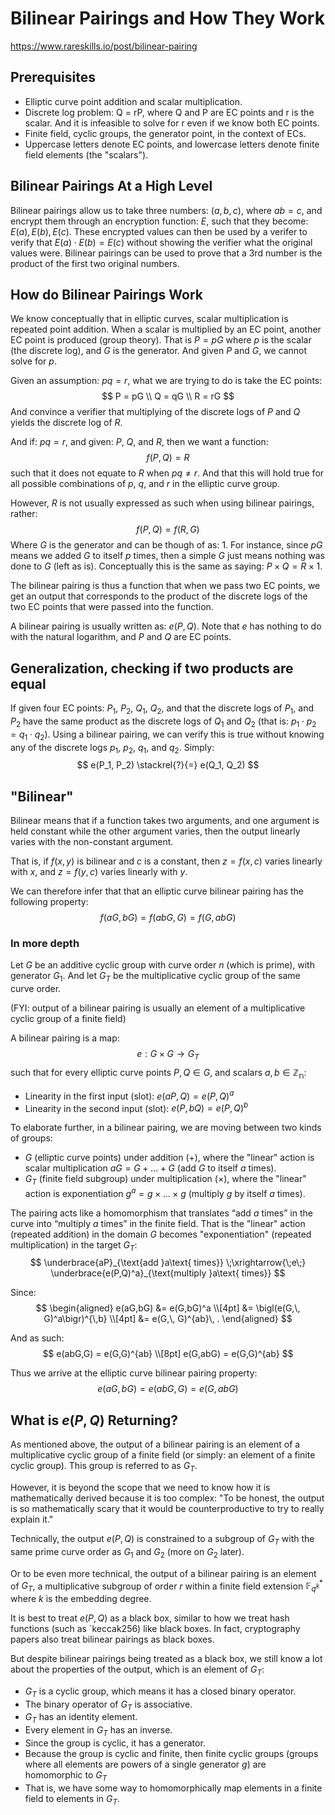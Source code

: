 # Bilinear Pairings and How They Work
https://www.rareskills.io/post/bilinear-pairing

## Prerequisites
- Elliptic curve point addition and scalar multiplication.
- Discrete log problem: Q = rP, where Q and P are EC points and r is the scalar. And it is infeasible to solve for r even if we know both EC points.
- Finite field, cyclic groups, the generator point, in the context of ECs.
- Uppercase letters denote EC points, and lowercase letters denote finite field elements (the "scalars").

## Bilinear Pairings At a High Level
Bilinear pairings allow us to take three numbers: $(a, b, c)$, where $ab = c$, and encrypt them through an encryption function: $E$, such that they become: $E(a), E(b), E(c)$. These encrypted values can then be used by a verifer to verify that $E(a) \cdot E(b) = E(c)$ without showing the verifier what the original values were. Bilinear pairings can be used to prove that a 3rd number is the product of the first two original numbers.

## How do Bilinear Pairings Work
We know conceptually that in elliptic curves, scalar multiplication is repeated point addition. When a scalar is multiplied by an EC point, another EC point is produced (group theory). That is $P = pG$ where $p$ is the scalar (the discrete log), and $G$ is the generator. And given $P$ and $G$, we cannot solve for $p$.

Given an assumption: $pq = r$, what we are trying to do is take the EC points:
$$
P = pG \\
Q = qG \\
R = rG
$$
And convince a verifier that multiplying of the discrete logs of $P$ and $Q$ yields the discrete log of $R$.

And if: $pq = r$, and given: $P$, $Q$, and $R$, then we want a function:
$$
f(P, Q) = R
$$
such that it does not equate to $R$ when $pq \neq r$. And that this will hold true for all possible combinations of $p$, $q$, and $r$ in the elliptic curve group.

However, $R$ is not usually expressed as such when using bilinear pairings, rather:
$$
f(P,Q) = f(R,G)
$$
Where $G$ is the generator and can be though of as: $1$. For instance, since $pG$ means we added $G$ to itself $p$ times, then a simple $G$ just means nothing was done to $G$ (left as is). Conceptually this is the same as saying: $P \times Q = R \times 1$.

The bilinear pairing is thus a function that when we pass two EC points, we get an output that corresponds to the product of the discrete logs of the two EC points that were passed into the function.

A bilinear pairing is usually written as: $e(P, Q)$. Note that $e$ has nothing to do with the natural logarithm, and $P$ and $Q$ are EC points.

## Generalization, checking if two products are equal
If given four EC points: $P_1$, $P_2$, $Q_1$, $Q_2$, and that the discrete logs of $P_1$, and $P_2$ have the same product as the discrete logs of $Q_1$ and $Q_2$ (that is: $p_1 \cdot p_2 = q_1 \cdot q_2$). Using a bilinear pairing, we can verify this is true without knowing any of the discrete logs $p_1$, $p_2$, $q_1$, and $q_2$. Simply:
$$
e(P_1, P_2) \stackrel{?}{=} e(Q_1, Q_2)
$$

## "Bilinear"
Bilinear means that if a function takes two arguments, and one argument is held constant while the other argument varies, then the output linearly varies with the non-constant argument.

That is, if $f(x,y)$ is bilinear and $c$ is a constant, then $z = f(x,c)$ varies linearly with $x$, and $z = f(y,c)$ varies linearly with $y$.

We can therefore infer that that an elliptic curve bilinear pairing has the following property:
$$
f(aG, bG) = f(abG, G) = f(G, abG)
$$

### In more depth
Let $G$ be an additive cyclic group with curve order $n$ (which is prime), with generator $G_1$. And let $G_T$ be the multiplicative cyclic group of the same curve order.

(FYI: output of a bilinear pairing is usually an element of a multiplicative cyclic group of a finite field)

A bilinear pairing is a map:
$$
e:G \times G \rightarrow G_T
$$
such that for every elliptic curve points $P, Q \in G$, and scalars $a, b \in \mathbb{Z_n}$:

- Linearity in the first input (slot): $e(aP, Q) = e(P, Q)^a$
- Linearity in the second input (slot): $e(P, bQ) = e(P, Q)^b$

To elaborate further, in a bilinear pairing, we are moving between two kinds of groups:

- $G$ (elliptic curve points) under addition ($+$), where the "linear" action is scalar multiplication $aG = G + ... +G$ (add $G$ to itself $a$ times).
- $G_T$ (finite field subgroup) under multiplication ($\times$), where the "linear" action is exponentiation $g^a = g \times ... \times g$ (multiply $g$ by itself $a$ times).

The pairing acts like a homomorphism that translates “add $a$ times” in the curve into “multiply $a$ times” in the finite field. That is the "linear" action (repeated addition) in the domain $G$ becomes "exponentiation" (repeated multiplication) in the target $G_T$:
$$
\underbrace{aP}_{\text{add }a\text{ times}}
\;\xrightarrow{\;e\;}
\underbrace{e(P,Q)^a}_{\text{multiply }a\text{ times}}
$$

Since:
$$
\begin{aligned}
e(aG,bG) &= e(G,bG)^a \\[4pt]
            &= \bigl(e(G,\, G)^a\bigr)^{\,b} \\[4pt]
            &= e(G,\, G)^{ab}\, .
\end{aligned}
$$

And as such:
$$
e(abG,G) = e(G,G)^{ab} \\[8pt]
e(G,abG) = e(G,G)^{ab}
$$

Thus we arrive at the elliptic curve bilinear pairing property:
$$
e(aG, bG) = e(abG, G) = e(G, abG)
$$

## What is $e(P,Q)$ Returning?
As mentioned above, the output of a bilinear pairing is an element of a multiplicative cyclic group of a finite field (or simply: an element of a finite cyclic group). This group is referred to as $G_T$.

However, it is beyond the scope that we need to know how it is mathematically derived because it is too complex: "To be honest, the output is so mathematically scary that it would be counterproductive to try to really explain it."

Technically, the output $e(P,Q)$ is constrained to a subgroup of $G_T$ with the same prime curve order as $G_1$ and $G_2$ (more on $G_2$ later).

Or to be even more technical, the output of a bilinear pairing is an element of $G_T$, a multiplicative subgroup of order $r$ within a finite field extension $\mathbb{F}^{*}_{q^k}$ where $k$ is the embedding degree.

It is best to treat $e(P,Q)$ as a black box, similar to how we treat hash functions (such as `keccak256) like black boxes. In fact, cryptography papers also treat bilinear pairings as black boxes.

But despite bilinear pairings being treated as a black box, we still know a lot about the properties of the output, which is an element of $G_T$:

- $G_T$ is a cyclic group, which means it has a closed binary operator.
- The binary operator of $G_T$ is associative.
- $G_T$ has an identity element.
- Every element in $G_T$ has an inverse.
- Since the group is cyclic, it has a generator.
- Because the group is cyclic and finite, then finite cyclic groups (groups where all elements are powers of a single generator $g$) are homomorphic to $G_T$
- That is, we have some way to homomorphically map elements in a finite field to elements in $G_T$.
